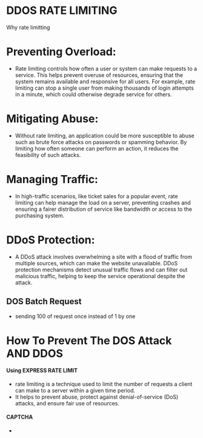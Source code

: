 # DDOS RATE LIMITING

Why rate limitting

# Preventing Overload:

- Rate limiting controls how often a user or system can make requests to a service. This helps prevent overuse of resources, ensuring that the system remains available and responsive for all users. For example, rate limiting can stop a single user from making thousands of login attempts in a minute, which could otherwise degrade service for others.

# Mitigating Abuse:

- Without rate limiting, an application could be more susceptible to abuse such as brute force attacks on passwords or spamming behavior. By limiting how often someone can perform an action, it reduces the feasibility of such attacks.

# Managing Traffic:

- In high-traffic scenarios, like ticket sales for a popular event, rate limiting can help manage the load on a server, preventing crashes and ensuring a fairer distribution of service like bandwidth or access to the purchasing system.

# DDoS Protection:

- A DDoS attack involves overwhelming a site with a flood of traffic from multiple sources, which can make the website unavailable. DDoS protection mechanisms detect unusual traffic flows and can filter out malicious traffic, helping to keep the service operational despite the attack.


## DOS Batch Request 

- sending 100 of request once instead of 1 by one


# How To Prevent The DOS Attack AND DDOS

#### Using EXPRESS RATE LIMIT
-  rate limiting is a technique used to limit the number of requests a client can make to a server within a given time period.
- It helps to prevent abuse, protect against denial-of-service (DoS) attacks, and ensure fair use of resources.

#### CAPTCHA
 - 

